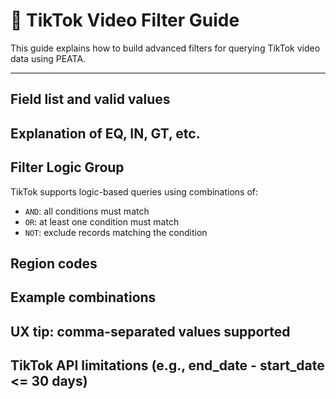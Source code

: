 # 🎯 TikTok Video Filter Guide
This guide explains how to build advanced filters for querying TikTok video data using PEATA.

---

## Field list and valid values

## Explanation of EQ, IN, GT, etc.

## Filter Logic Group

TikTok supports logic-based queries using combinations of:

- `AND`: all conditions must match
- `OR`: at least one condition must match
- `NOT`: exclude records matching the condition

## Region codes

## Example combinations

## UX tip: comma-separated values supported

## TikTok API limitations (e.g., end_date - start_date <= 30 days)